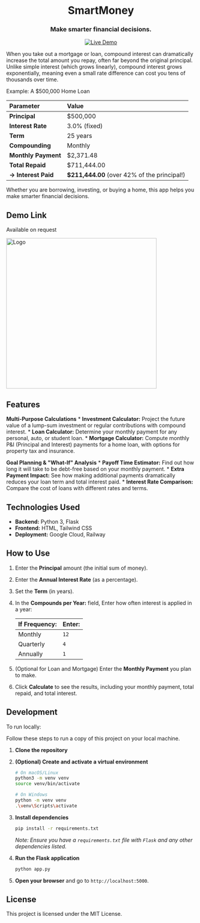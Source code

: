 <a id="readme-top"></a>

<div align="center">
  <h1>SmartMoney</h1>
  <h3>Make smarter financial decisions.</h3>
  
[![Live Demo](https://img.shields.io/badge/Try-Live_Demo-green)]()

</div>

When you take out a mortgage or loan, compound interest can dramatically increase the total amount you repay, often far beyond the original principal. Unlike simple interest (which grows linearly), compound interest grows exponentially, meaning even a small rate difference can cost you tens of thousands over time.

Example: A $500,000 Home Loan

| Parameter | Value |
| :--- | :--- |
| **Principal** | $500,000 |
| **Interest Rate** | 3.0% (fixed) |
| **Term** | 25 years |
| **Compounding** | Monthly |
| **Monthly Payment** | $2,371.48 |
| **Total Repaid** | $711,444.00 |
| **→ Interest Paid** | **$211,444.00** (over 42% of the principal!) |

Whether you are borrowing, investing, or buying a home, this app helps you make smarter financial decisions.

## Demo Link

Available on request
<p align="left">
  <img src="https://github.com/UjuAyoku/smart-money/blob/main/smartmoney.PNG" alt="Logo" width="400">
</p>

## Features
**Multi-Purpose Calculations**
    *   **Investment Calculator:** Project the future value of a lump-sum investment or regular contributions with compound interest.
    *   **Loan Calculator:** Determine your monthly payment for any personal, auto, or student loan.
    *   **Mortgage Calculator:** Compute monthly P&I (Principal and Interest) payments for a home loan, with options for property tax and insurance.

 **Goal Planning & "What-If" Analysis**
    *   **Payoff Time Estimator:** Find out how long it will take to be debt-free based on your monthly payment.
    *   **Extra Payment Impact:** See how making additional payments dramatically reduces your loan term and total interest paid.
    *   **Interest Rate Comparison:** Compare the cost of loans with different rates and terms.
    
## Technologies Used

- **Backend:** Python 3, Flask
- **Frontend:** HTML, Tailwind CSS
- **Deployment:** Google Cloud, Railway

## How to Use
1.  Enter the **Principal** amount (the initial sum of money).
2.  Enter the **Annual Interest Rate** (as a percentage).
3.  Set the **Term** (in years).
4.  In the **Compounds per Year:** field, Enter how often interest is applied in a year:
   
    | If Frequency: | Enter: |
    | :--- | :--- |
    | Monthly | `12` |
    | Quarterly | `4` |
    | Annually | `1` |
    
5.  (Optional for Loan and Mortgage) Enter the **Monthly Payment** you plan to make.
6.  Click **Calculate** to see the results, including your monthly payment, total repaid, and total interest.

## Development
To run locally:

Follow these steps to run a copy of this project on your local machine.

1.  **Clone the repository**

2.  **(Optional) Create and activate a virtual environment**
    ```bash
    # On macOS/Linux
    python3 -m venv venv
    source venv/bin/activate

    # On Windows
    python -m venv venv
    .\venv\Scripts\activate
    ```

3.  **Install dependencies**
    ```bash
    pip install -r requirements.txt
    ```
    *Note: Ensure you have a `requirements.txt` file with `Flask` and any other dependencies listed.*

4.  **Run the Flask application**
    ```bash
    python app.py
    ```

5.  **Open your browser** and go to `http://localhost:5000`.

## License

This project is licensed under the MIT License.
